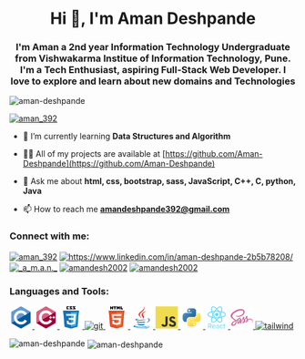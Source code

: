 <h1 align="center">Hi 👋, I'm Aman Deshpande</h1>
<h3 align="center">I'm Aman a 2nd year Information Technology Undergraduate from Vishwakarma Institue of Information Technology, Pune. I'm a Tech Enthusiast, aspiring Full-Stack Web Developer. I love to explore and learn about new domains and Technologies</h3>

<p align="left"> <img src="https://komarev.com/ghpvc/?username=aman-deshpande&label=Profile%20views&color=0e75b6&style=flat" alt="aman-deshpande" /> </p>

<p align="left"> <a href="https://twitter.com/aman_392" target="blank"><img src="https://img.shields.io/twitter/follow/aman_392?logo=twitter&style=for-the-badge" alt="aman_392" /></a> </p>

- 🌱 I’m currently learning **Data Structures and Algorithm**

- 👨‍💻 All of my projects are available at [https://github.com/Aman-Deshpande](https://github.com/Aman-Deshpande)

- 💬 Ask me about **html, css, bootstrap, sass, JavaScript, C++, C, python, Java**

- 📫 How to reach me **amandeshpande392@gmail.com**

<h3 align="left">Connect with me:</h3>
<p align="left">
<a href="https://twitter.com/aman_392" target="blank"><img align="center" src="https://raw.githubusercontent.com/rahuldkjain/github-profile-readme-generator/master/src/images/icons/Social/twitter.svg" alt="aman_392" height="30" width="40" /></a>
<a href="https://linkedin.com/in/https://www.linkedin.com/in/aman-deshpande-2b5b78208/" target="blank"><img align="center" src="https://raw.githubusercontent.com/rahuldkjain/github-profile-readme-generator/master/src/images/icons/Social/linked-in-alt.svg" alt="https://www.linkedin.com/in/aman-deshpande-2b5b78208/" height="30" width="40" /></a>
<a href="https://instagram.com/_a_m.a.n._" target="blank"><img align="center" src="https://raw.githubusercontent.com/rahuldkjain/github-profile-readme-generator/master/src/images/icons/Social/instagram.svg" alt="_a_m.a.n._" height="30" width="40" /></a>
<a href="https://www.hackerrank.com/amandesh2002" target="blank"><img align="center" src="https://raw.githubusercontent.com/rahuldkjain/github-profile-readme-generator/master/src/images/icons/Social/hackerrank.svg" alt="amandesh2002" height="30" width="40" /></a>
<a href="https://auth.geeksforgeeks.org/user/amandesh2002" target="blank"><img align="center" src="https://raw.githubusercontent.com/rahuldkjain/github-profile-readme-generator/master/src/images/icons/Social/geeks-for-geeks.svg" alt="amandesh2002" height="30" width="40" /></a>
</p>

<h3 align="left">Languages and Tools:</h3>
<p align="left"> <a href="https://www.cprogramming.com/" target="_blank"> <img src="https://raw.githubusercontent.com/devicons/devicon/master/icons/c/c-original.svg" alt="c" width="40" height="40"/> </a> <a href="https://www.w3schools.com/cpp/" target="_blank"> <img src="https://raw.githubusercontent.com/devicons/devicon/master/icons/cplusplus/cplusplus-original.svg" alt="cplusplus" width="40" height="40"/> </a> <a href="https://www.w3schools.com/css/" target="_blank"> <img src="https://raw.githubusercontent.com/devicons/devicon/master/icons/css3/css3-original-wordmark.svg" alt="css3" width="40" height="40"/> </a> <a href="https://git-scm.com/" target="_blank"> <img src="https://www.vectorlogo.zone/logos/git-scm/git-scm-icon.svg" alt="git" width="40" height="40"/> </a> <a href="https://www.w3.org/html/" target="_blank"> <img src="https://raw.githubusercontent.com/devicons/devicon/master/icons/html5/html5-original-wordmark.svg" alt="html5" width="40" height="40"/> </a> <a href="https://www.java.com" target="_blank"> <img src="https://raw.githubusercontent.com/devicons/devicon/master/icons/java/java-original.svg" alt="java" width="40" height="40"/> </a> <a href="https://developer.mozilla.org/en-US/docs/Web/JavaScript" target="_blank"> <img src="https://raw.githubusercontent.com/devicons/devicon/master/icons/javascript/javascript-original.svg" alt="javascript" width="40" height="40"/> </a> <a href="https://www.python.org" target="_blank"> <img src="https://raw.githubusercontent.com/devicons/devicon/master/icons/python/python-original.svg" alt="python" width="40" height="40"/> </a> <a href="https://reactjs.org/" target="_blank"> <img src="https://raw.githubusercontent.com/devicons/devicon/master/icons/react/react-original-wordmark.svg" alt="react" width="40" height="40"/> </a> <a href="https://sass-lang.com" target="_blank"> <img src="https://raw.githubusercontent.com/devicons/devicon/master/icons/sass/sass-original.svg" alt="sass" width="40" height="40"/> </a> <a href="https://tailwindcss.com/" target="_blank"> <img src="https://www.vectorlogo.zone/logos/tailwindcss/tailwindcss-icon.svg" alt="tailwind" width="40" height="40"/> </a> </p>

<p><img align="left" src="https://github-readme-stats.vercel.app/api/top-langs?username=aman-deshpande&show_icons=true&locale=en&layout=compact" alt="aman-deshpande" /></p>

<p>&nbsp;<img align="center" src="https://github-readme-stats.vercel.app/api?username=aman-deshpande&show_icons=true&locale=en" alt="aman-deshpande" /></p>

